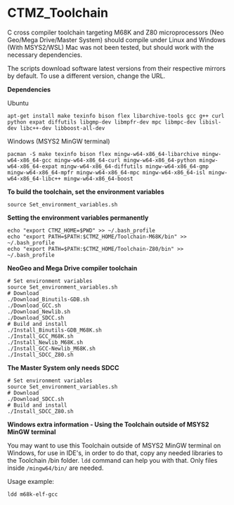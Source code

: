 # CTMZ_Toolchain
C cross compiler toolchain targeting M68K and Z80 microprocessors (Neo Geo/Mega Drive/Master System) should compile under Linux and Windows (With MSYS2/WSL) Mac was not been tested, but should work with the necessary dependencies.

The scripts download software latest versions from their respective mirrors by default. To use a different version, change the URL.

**Dependencies**

Ubuntu
```
apt-get install make texinfo bison flex libarchive-tools gcc g++ curl python expat diffutils libgmp-dev libmpfr-dev mpc libmpc-dev libisl-dev libc++-dev libboost-all-dev
```
Windows (MSYS2 MinGW terminal) 
``` 
pacman -S make texinfo bison flex mingw-w64-x86_64-libarchive mingw-w64-x86_64-gcc mingw-w64-x86_64-curl mingw-w64-x86_64-python mingw-w64-x86_64-expat mingw-w64-x86_64-diffutils mingw-w64-x86_64-gmp mingw-w64-x86_64-mpfr mingw-w64-x86_64-mpc mingw-w64-x86_64-isl mingw-w64-x86_64-libc++ mingw-w64-x86_64-boost 
```
**To build the toolchain, set the environment variables**
```
source Set_environment_variables.sh
```
**Setting the environment variables permanently**
```
echo "export CTMZ_HOME=$PWD" >> ~/.bash_profile
echo "export PATH=$PATH:$CTMZ_HOME/Toolchain-M68K/bin" >> ~/.bash_profile
echo "export PATH=$PATH:$CTMZ_HOME/Toolchain-Z80/bin" >> ~/.bash_profile
```


**NeoGeo and Mega Drive compiler toolchain**
```
# Set environment variables
source Set_environment_variables.sh
# Download
./Download_Binutils-GDB.sh
./Download_GCC.sh
./Download_Newlib.sh
./Download_SDCC.sh
# Build and install
./Install_Binutils-GDB_M68K.sh
./Install_GCC_M68K.sh
./Install_Newlib_M68K.sh
./Install_GCC-Newlib_M68K.sh
./Install_SDCC_Z80.sh
```
**The Master System only needs SDCC**
```
# Set environment variables
source Set_environment_variables.sh
# Download
./Download_SDCC.sh
# Build and install
./Install_SDCC_Z80.sh
```

**Windows extra information - Using the Toolchain outside of MSYS2 MinGW terminal**

You may want to use this Toolchain outside of MSYS2 MinGW terminal on Windows, for use in IDE's, in order to do that, copy any needed libraries to the Toolchain /bin folder. ``ldd`` command can help you with that. Only files inside ``/mingw64/bin/`` are needed.

Usage example:
```
ldd m68k-elf-gcc
```
